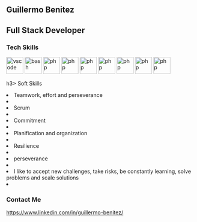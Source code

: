 
<h2> Guillermo Benitez </h2>

<h2> Full Stack Developer </h2>

<h3> Tech Skills </h3>
<p align="left">
<img src="https://camo.githubusercontent.com/4a2e8166ed5507bbc606f803b72ffe368428dfb39382c0466c8b53d308736503/68747470733a2f2f692e6962622e636f2f677959775963592f446973652d6f2d73696e2d742d74756c6f2d322e706e67" alt="vscode" width="45" height="45"/>
<img src="https://camo.githubusercontent.com/e1e296b3b860b21fbda3ef12cfeee57009c9dc88c354fbfa7b133e0bb2e6d4ca/68747470733a2f2f692e6962622e636f2f4232434a4358782f446973652d6f2d73696e2d742d74756c6f2d342e706e67" alt="bash" width="45" height="45"/>
<img src="https://camo.githubusercontent.com/fe207825389e9736145d06ad08e5de75a437948940c5eceb567f279349d43c11/68747470733a2f2f692e6962622e636f2f376b6857424b382f446973652d6f2d73696e2d742d74756c6f2d382e706e67" alt="php" width="45" height="45"/>
<img src="https://camo.githubusercontent.com/a7035d10bbfd774d12b32fa3b845bd69e807b83173ee3f96e0730bccb9dc0d20/68747470733a2f2f692e6962622e636f2f76785a637178732f446973652d6f2d73696e2d742d74756c6f2d392e706e67" alt="php" width="45" height="45"/>
<img src="https://camo.githubusercontent.com/39b138e48ba09f78c99088b991fdd9885f79aa0a5f48df2b321475820c51e41d/68747470733a2f2f692e6962622e636f2f384e4a6e5948582f446973652d6f2d73696e2d742d74756c6f2d372e706e67" alt="php" width="45" height="45"/>
<img src="https://camo.githubusercontent.com/7d34a43fd2d604121c9c9c29e517d2f797053ab31b76ea0e19129cfa579ce0a1/68747470733a2f2f692e6962622e636f2f395778647a6d662f446973652d6f2d73696e2d742d74756c6f2d362e706e67" alt="php" width="45" height="45"/>
<img src="https://camo.githubusercontent.com/36b7c8dfa033a563751fa76ae621e92b46292010f9bd01984a07ef7b210e8911/68747470733a2f2f692e6962622e636f2f4c67386d4b57472f446973652d6f2d73696e2d742d74756c6f2d31302e706e67" alt="php" width="45" height="45"/>
 <img src="https://camo.githubusercontent.com/76e4081a707f4289ab90a0bb7e2d78c58cc335a88028eb7a2cfb4910f30fec07/68747470733a2f2f692e6962622e636f2f504d673842746e2f446973652d6f2d73696e2d742d74756c6f2d332e706e67" alt="php" width="45" height="45"/>
  <img src="https://camo.githubusercontent.com/5f6c503832b9233fc296ebc262166a44feef8093800990b3f2e6a38c3401add5/68747470733a2f2f692e6962622e636f2f4e5939516e32512f446973652d6f2d73696e2d742d74756c6f2d352e706e67" alt="php" width="45" height="45"/>
 
</p>

h3> Soft Skills </h3>
<li>Teamwork, effort and perseverance<li>
<li>Scrum<li>
<li>Commitment<li>
<li>Planification and organization<li>
<li>Resilience<li>
<li>perseverance<li>
<li>I like to accept new challenges, take risks, be constantly learning, solve problems and scale solutions<li>

   

<h3> Contact Me </h3>

https://www.linkedin.com/in/guillermo-benitez/
